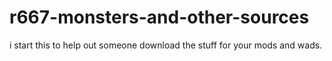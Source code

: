 # r667-monsters-and-other-sources
i start this to help out someone download the stuff for your mods and wads.
